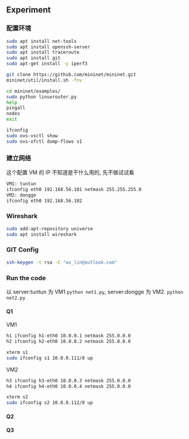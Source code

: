 ## Experiment

### 配置环境
```bash
sudo apt install net-tools
sudo apt install openssh-server
sudo apt install traceroute
sudo apt install git
sudo apt-get install -y iperf3

git clone https://github.com/mininet/mininet.git
mininet/util/install.sh -fnv

cd mininet/examples/
sudo python linuxrouter.py
help
pingall
nodes
exit

ifconfig
sudo ovs-vsctl show
sudo ovs-ofctl dump-flows s1

```

### 建立网络

这个配置 VM 的 IP 不知道是干什么用的, 先不做试试看
```bash
VM1: tuntun
ifconfig eth0 192.168.56.101 netmask 255.255.255.0
VM2: dongge
ifconfig eth0 192.168.56.102
```

### Wireshark
```bash
sudo add-apt-repository universe
sudo apt install wireshark
```

### GIT Config
```bash
ssh-keygen -t rsa -C "wx_lin@outlook.com"
```

### Run the code

以 server:tuntun 为 VM1 `python net1.py`, server:dongge 为 VM2. `python net2.py`

#### Q1
VM1
```bash
h1 ifconfig h1-eth0 10.0.0.1 netmask 255.0.0.0
h2 ifconfig h2-eth0 10.0.0.2 netmask 255.0.0.0

xterm s1
sudo ifconfig s1 10.0.0.111/8 up
```

VM2
```bash
h3 ifconfig h3-eth0 10.0.0.3 netmask 255.0.0.0
h4 ifconfig h4-eth0 10.0.0.4 netmask 255.0.0.0

xterm s2
sudo ifconfig s2 10.0.0.112/8 up
```

#### Q2


#### Q3


